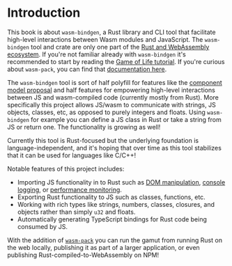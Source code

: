 # Introduction

This book is about `wasm-bindgen`, a Rust library and CLI tool that facilitate
high-level interactions between Wasm modules and JavaScript. The `wasm-bindgen`
tool and crate are only one part of the [Rust and WebAssembly
ecosystem][rustwasm]. If you're not familiar already with `wasm-bindgen` it's
recommended to start by reading the [Game of Life tutorial][gol]. If you're
curious about `wasm-pack`, you can find that [documentation here][wasm-pack].

The `wasm-bindgen` tool is sort of half polyfill for features like the
[component model proposal][component-model] and half features for empowering high-level
interactions between JS and wasm-compiled code (currently mostly from Rust).
More specifically this project allows JS/wasm to communicate with strings, JS
objects, classes, etc, as opposed to purely integers and floats. Using
`wasm-bindgen` for example you can define a JS class in Rust or take a string
from JS or return one. The functionality is growing as well!

Currently this tool is Rust-focused but the underlying foundation is
language-independent, and it's hoping that over time as this tool stabilizes
that it can be used for languages like C/C++!

Notable features of this project includes:

* Importing JS functionality in to Rust such as [DOM manipulation][dom-ex],
  [console logging][console-log], or [performance monitoring][perf-ex].
* Exporting Rust functionality to JS such as classes, functions, etc.
* Working with rich types like strings, numbers, classes, closures, and objects
  rather than simply `u32` and floats.
* Automatically generating TypeScript bindings for Rust code being consumed by
  JS.

With the addition of [`wasm-pack`][wasm-pack] you can run the gamut from running Rust on
the web locally, publishing it as part of a larger application, or even
publishing Rust-compiled-to-WebAssembly on NPM!

[component-model]: https://github.com/WebAssembly/component-model
[dom-ex]: https://github.com/wasm-bindgen/wasm-bindgen/tree/master/examples/dom
[console-log]: https://github.com/wasm-bindgen/wasm-bindgen/tree/master/examples/console_log
[perf-ex]: https://github.com/wasm-bindgen/wasm-bindgen/tree/master/examples/performance
[hello-online]: https://webassembly.studio/?f=gzubao6tg3
[rustwasm]: https://rustwasm.github.io/
[gol]: https://rustwasm.github.io/docs/book/
[wasm-pack]: https://rustwasm.github.io/docs/wasm-pack/
